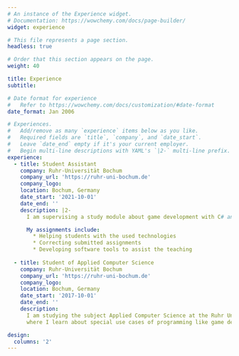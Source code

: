 ```yaml
---
# An instance of the Experience widget.
# Documentation: https://wowchemy.com/docs/page-builder/
widget: experience

# This file represents a page section.
headless: true

# Order that this section appears on the page.
weight: 40

title: Experience
subtitle:

# Date format for experience
#   Refer to https://wowchemy.com/docs/customization/#date-format
date_format: Jan 2006

# Experiences.
#   Add/remove as many `experience` items below as you like.
#   Required fields are `title`, `company`, and `date_start`.
#   Leave `date_end` empty if it's your current employer.
#   Begin multi-line descriptions with YAML's `|2-` multi-line prefix.
experience:
  - title: Student Assistant
    company: Ruhr-Universität Bochum
    company_url: 'https://ruhr-uni-bochum.de'
    company_logo:
    location: Bochum, Germany
    date_start: '2021-10-01'
    date_end: ''
    description: |2-
      I am supervising a study module about game development with C# and the Unity Engine.<br>

      My assignments include:
        * Helping students with the used technologies
        * Correcting submitted assignments
        * Developing software tools to assist the teaching
        
  - title: Student of Applied Computer Science
    company: Ruhr-Universität Bochum
    company_url: 'https://ruhr-uni-bochum.de'
    company_logo:
    location: Bochum, Germany
    date_start: '2017-10-01'
    date_end: ''
    description:
      I am studying the subject Applied Computer Science at the Ruhr University of Bochum,
      where I learn about special use cases of programming like game development, robotics or artificial intelligence.

design:
  columns: '2'
---
```

